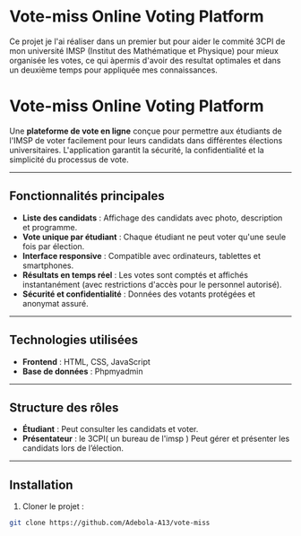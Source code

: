 # Vote-miss Online Voting Platform

Ce projet je l'ai réaliser dans un premier but pour aider le commité 3CPI  de mon université IMSP (Institut des Mathématique et Physique) pour mieux organisée les votes, ce qui àpermis d'avoir des resultat optimales et dans un deuxième temps pour appliquée mes connaissances. 

# Vote-miss Online Voting Platform

Une **plateforme de vote en ligne** conçue pour permettre aux étudiants de l'IMSP de voter facilement pour leurs candidats dans différentes élections universitaires. L'application garantit la sécurité, la confidentialité et la simplicité du processus de vote.

---

## Fonctionnalités principales

- **Liste des candidats** : Affichage des candidats avec photo, description et programme.
- **Vote unique par étudiant** : Chaque étudiant ne peut voter qu'une seule fois par élection.
- **Interface responsive** : Compatible avec ordinateurs, tablettes et smartphones.
- **Résultats en temps réel** : Les votes sont comptés et affichés instantanément (avec restrictions d'accès pour le personnel autorisé).
- **Sécurité et confidentialité** : Données des votants protégées et anonymat assuré.

---

## Technologies utilisées

- **Frontend** : HTML, CSS, JavaScript
- **Base de données** : Phpmyadmin


---

## Structure des rôles

- **Étudiant** : Peut consulter les candidats et voter.
- **Présentateur** : le 3CPI( un bureau de l'imsp ) Peut gérer et présenter les candidats lors de l’élection.

---

## Installation

1. Cloner le projet :

```bash
git clone https://github.com/Adebola-A13/vote-miss
